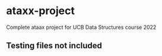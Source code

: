 # ataxx-project
Complete ataax project for UCB Data Structures course 2022

## Testing files not included
